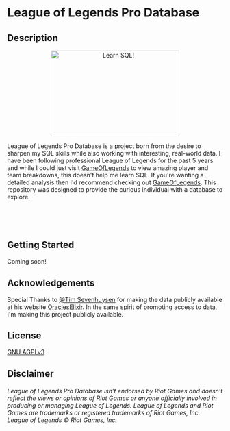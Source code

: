# League of Legends Pro Database

## Description
<p align="center">
<img src="https://i.imgflip.com/1iio06.jpg"
   title="Learn SQL!"
 width=300px
height=200px
>
</p>

League of Legends Pro Database is a project born from the desire to sharpen my SQL skills while
also working with interesting, real-world data. I have been following professional League of Legends
for the past 5 years and while I could just visit [GameOfLegends](https://gol.gg/esports/home/) to view
amazing player and team breakdowns, this doesn't help me learn SQL. If you're wanting a detailed analysis
then I'd recommend checking out [GameOfLegends](https://gol.gg/esports/home/). This repository was designed
to provide the curious individual with a database to explore.

&nbsp;
    
&nbsp;  

## Getting Started

Coming soon!

## Acknowledgements

Special Thanks to [@Tim Sevenhuysen](https://twitter.com/TimSevenhuysen)
for making the data publicly available at his website
[OraclesElixir](https://oracleselixir.com/tools/downloads/).
In the same spirit of promoting access to data, I'm
making this project publicly available.

## License
[GNU AGPLv3 ](https://www.gnu.org/licenses/agpl-3.0.en.html)

## Disclaimer
###### League of Legends Pro Database isn’t endorsed by Riot Games and doesn’t reflect the views or opinions of Riot Games or anyone officially involved in producing or managing League of Legends. League of Legends and Riot Games are trademarks or registered trademarks of Riot Games, Inc. League of Legends © Riot Games, Inc.
